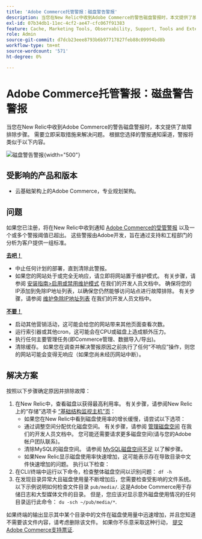 ```yaml
---
title: 'Adobe Commerce托管警报：磁盘警告警报'
description: 当您在New Relic中收到Adobe Commerce的警告磁盘警报时，本文提供了故障排除步骤。 需要立即采取措施来解决问题。 根据您选择的警报通知渠道，警报将类似于以下内容。
exl-id: 07b34db1-11ec-4cf2-ae47-cfc067f91383
feature: Cache, Marketing Tools, Observability, Support, Tools and External Services
role: Admin
source-git-commit: d7dcb23eee8793b6b97717827feb88c09994bd8b
workflow-type: tm+mt
source-wordcount: '571'
ht-degree: 0%

---
```


# Adobe Commerce托管警报：磁盘警告警报

当您在New Relic中收到Adobe Commerce的警告磁盘警报时，本文提供了故障排除步骤。 需要立即采取措施来解决问题。 根据您选择的警报通知渠道，警报将类似于以下内容。

![磁盘警告警报](assets/disk-warning-magento-managed.png){width="500"}

## 受影响的产品和版本

* 云基础架构上的Adobe Commerce，专业规划架构。

## 问题

如果您已注册，将在New Relic中收到通知 [Adobe Commerce的受管警报](/help/support-tools/managed-alerts-for-adobe-commerce/managed-alerts-for-magento-commerce.md) 以及一个或多个警报阈值已超出。 这些警报由Adobe开发，旨在通过支持和工程部门的分析为客户提供一组标准。

<u> **去吧！** </u>

* 中止任何计划的部署，直到清除此警报。
* 如果您的网站处于或完全无响应，请立即将网站置于维护模式。 有关步骤，请参阅 [安装指南>启用或禁用维护模式](https://devdocs.magento.com/guides/v2.4/install-gde/install/cli/install-cli-subcommands-maint.html?itm_source=devdocs&amp;itm_medium=search_page&amp;itm_campaign=federated_search&amp;itm_term=mainten) 在我们的开发人员文档中。 确保将您的IP添加到免除IP地址列表，以确保您仍然能够访问站点进行故障排除。 有关步骤，请参阅 [维护免除IP地址列表](https://devdocs.magento.com/guides/v2.4/install-gde/install/cli/install-cli-subcommands-maint.html?itm_source=devdocs&amp;itm_medium=search_page&amp;itm_campaign=federated_search&amp;itm_term=mainten#instgde-cli-maint-exempt) 在我们的开发人员文档中。

<u> **不要！** </u>

* 启动其他营销活动，这可能会给您的网站带来其他页面查看次数。
* 运行索引器或其他cron，这可能会在CPU或磁盘上造成额外压力。
* 执行任何主要管理任务(即Commerce管理、数据导入/导出)。
* 清除缓存。 如果您在调查并解决警报原因之前执行了任何“不响应”操作，则您的网站可能会变得无响应（如果您尚未经历网站中断）。

## 解决方案

按照以下步骤确定原因并排除故障：

1. 在New Relic中，查看磁盘以获得最高利用率。 有关步骤，请参阅New Relic上的“存储”选项卡 [“基础结构监视主机”页](https://docs.newrelic.com/docs/infrastructure/infrastructure-ui-pages/infra-hosts-ui-page/)：
   * 如果您在New Relic中看到磁盘使用率的增长缓慢，请尝试以下选项：
   * 通过调整空间分配优化磁盘空间。 有关步骤，请参阅 [管理磁盘空间](https://experienceleague.adobe.com/docs/commerce-cloud-service/user-guide/develop/storage/manage-disk-space.html) 在我们的开发人员文档中。 您可能还需要请求更多磁盘空间(请与您的Adobe帐户团队联系)。
   * 清除MySQL的磁盘空间。 请参阅 [MySQL磁盘空间不足](/help/troubleshooting/database/mysql-disk-space-is-low-on-magento-commerce-cloud.md) 以了解步骤。
   * 如果New Relic显示磁盘使用率快速增加，这可能表示存在导致目录中文件快速增加的问题。 执行以下检查：
1. 在CLI/终端中运行以下命令，检查整体磁盘空间以识别问题： `df -h`
1. 在发现目录异常大且磁盘使用量不断增加后，您需要检查受影响的文件系统。 以下示例说明如何检查文件目录 `pub/media/`. 这是Adobe Commerce用于存储日志和大型媒体文件的目录。 但是，您应该对显示意外磁盘使用情况的任何目录运行此命令： `du -sch ~/pub/media/*`.

如果终端的输出显示其中某个目录中的文件在磁盘使用量中迅速增加，并且您知道不需要该文件内容，请考虑删除该文件。 如果你不乐意采取这种行动， [提交Adobe Commerce支持票证](/help/help-center-guide/help-center/magento-help-center-user-guide.md#submit-ticket).

